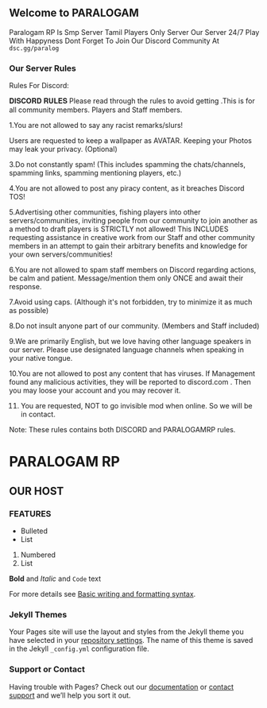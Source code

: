 ## Welcome to PARALOGAM

Paralogam RP Is Smp Server Tamil Players Only Server Our Server 24/7 Play With Happyness
Dont Forget To Join Our Discord Community At ``dsc.gg/paralog``


### Our Server Rules 
Rules For Discord:

𝐃𝐈𝐒𝐂𝐎𝐑𝐃 𝐑𝐔𝐋𝐄𝐒
Please read through the rules to avoid getting .This is for all community members. Players and Staff members.

1.You are not allowed to say any racist remarks/slurs!

Users are requested to keep a wallpaper as AVATAR. Keeping your Photos may leak your privacy. (Optional)

3.Do not constantly spam! (This includes spamming the chats/channels, spamming links, spamming mentioning players, etc.)

4.You are not allowed to post any piracy content, as it breaches Discord TOS!

5.Advertising other communities, fishing players into other servers/communities, inviting people from our community to join another as a method to draft players is STRICTLY not allowed! This INCLUDES requesting assistance in creative work from our Staff and other community members in an attempt to gain their arbitrary benefits and knowledge for your own servers/communities!

6.You are not allowed to spam staff members on Discord regarding actions, be calm and patient. Message/mention them only ONCE and await their response.

7.Avoid using caps. (Although it's not forbidden, try to minimize it as much as possible)

8.Do not insult anyone part of our community. (Members and Staff included)

9.We are primarily English, but we love having other language speakers in our server. Please use designated language channels when speaking in your native tongue.

10.You are not allowed to post any content that has viruses. If Management found any malicious activities, they will be reported to discord.com . Then you may loose your account and you may recover it.

11. You are requested, NOT to go invisible mod when online. So we will be in contact.

Note: These rules contains both DISCORD and PARALOGAMRP rules.


# PARALOGAM RP 
## OUR HOST
### FEATURES

- Bulleted
- List

1. Numbered
2. List

**Bold** and _Italic_ and `Code` text



For more details see [Basic writing and formatting syntax](https://docs.github.com/en/github/writing-on-github/getting-started-with-writing-and-formatting-on-github/basic-writing-and-formatting-syntax).

### Jekyll Themes

Your Pages site will use the layout and styles from the Jekyll theme you have selected in your [repository settings](https://github.com/amostaiy/paralogamrp.github.io/settings/pages). The name of this theme is saved in the Jekyll `_config.yml` configuration file.

### Support or Contact

Having trouble with Pages? Check out our [documentation](https://docs.github.com/categories/github-pages-basics/) or [contact support](https://support.github.com/contact) and we’ll help you sort it out.
